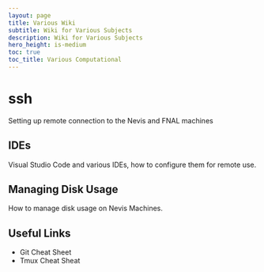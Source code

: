 ```yaml
---
layout: page
title: Various Wiki
subtitle: Wiki for Various Subjects
description: Wiki for Various Subjects
hero_height: is-medium
toc: true
toc_title: Various Computational
---
```




ssh
======================================

Setting up remote connection to the Nevis and FNAL machines


IDEs
------------------------------------------------------------

Visual Studio Code and various IDEs, how to configure them for remote use.


Managing Disk Usage 
------------------------------------------------------------

How to manage disk usage on Nevis Machines.


Useful Links
------------------------------------------------------------

- Git Cheat Sheet
- Tmux Cheat Sheat